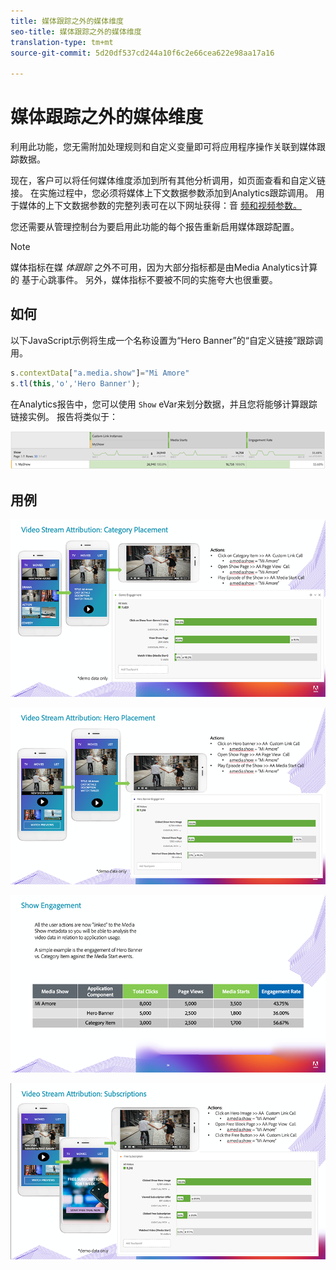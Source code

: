 ```yaml
---
title: 媒体跟踪之外的媒体维度
seo-title: 媒体跟踪之外的媒体维度
translation-type: tm+mt
source-git-commit: 5d20df537cd244a10f6c2e66cea622e98aa17a16

---
```



# 媒体跟踪之外的媒体维度

利用此功能，您无需附加处理规则和自定义变量即可将应用程序操作关联到媒体跟踪数据。

现在，客户可以将任何媒体维度添加到所有其他分析调用，如页面查看和自定义链接。 在实施过程中，您必须将媒体上下文数据参数添加到Analytics跟踪调用。 用于媒体的上下文数据参数的完整列表可在以下网址获得：音 [频和视频参数。](/help/metrics-and-metadata/audio-video-parameters.md)

您还需要从管理控制台为要启用此功能的每个报告重新启用媒体跟踪配置。

>[!NOTE]
>媒体指标在媒 _体跟踪_ 之外不可用，因为大部分指标都是由Media Analytics计算的
>基于心跳事件。 另外，媒体指标不要被不同的实施夸大也很重要。

## 如何

以下JavaScript示例将生成一个名称设置为“Hero Banner”的“自定义链接”跟踪调用。

```javascript
s.contextData["a.media.show"]="Mi Amore"
s.tl(this,'o','Hero Banner');
```

在Analytics报告中，您可以使用 `Show` eVar来划分数据，并且您将能够计算跟踪链接实例。 报告将类似于：

![](/assets/myShow-rpt-1.png)

## 用例

![](/assets/vid-stream-attr-category.png)

![](/assets/vid-stream-attr-hero.png)

![](/assets/show-engagement.png)

![](/assets/vid-stream-attr-subs.png)
